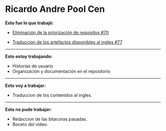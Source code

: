 # Ricardo Andre Pool Cen

**Esto fue lo que trabajé:**

- [Eliminación de la priorización de requisitos #70](https://github.com/ricardo-andre-pool-cen/Equipo-0_prototipo_de_software_-seudo_repositorio./commit/cedc03ce1ecb74f8f2dd360507e6ec3daee29462)

- [Traduccion de los artefactos disponibles al ingles #77](https://github.com/ricardo-andre-pool-cen/Equipo-0_prototipo_de_software_-seudo_repositorio./issues/71)

---
**Esto estoy trabajando:**

- Historias de usuario
- Organización y documentación en el repositorio

---
**Esto voy a trabajar:**

- Traduccion de los contenidos al ingles.

---
**Esto no pude trabajar:**

- Redaccion de las bitacoras pasadas.
- Boceto del video.
